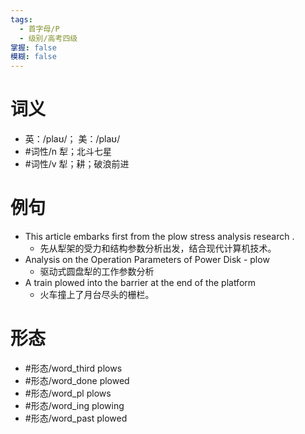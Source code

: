 ```yaml
---
tags:
  - 首字母/P
  - 级别/高考四级
掌握: false
模糊: false
---
```

# 词义
- 英：/plaʊ/； 美：/plaʊ/
- #词性/n  犁；北斗七星
- #词性/v  犁；耕；破浪前进
# 例句
- This article embarks first from the plow stress analysis research .
	- 先从犁架的受力和结构参数分析出发，结合现代计算机技术。
- Analysis on the Operation Parameters of Power Disk - plow
	- 驱动式圆盘犁的工作参数分析
- A train plowed into the barrier at the end of the platform
	- 火车撞上了月台尽头的栅栏。
# 形态
- #形态/word_third plows
- #形态/word_done plowed
- #形态/word_pl plows
- #形态/word_ing plowing
- #形态/word_past plowed

